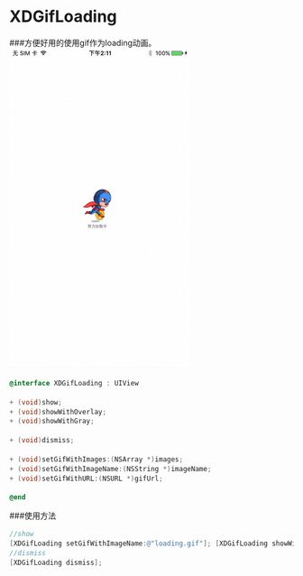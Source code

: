 # XDGifLoading

###方便好用的使用gif作为loading动画。
![](demo.gif)

```Objective-C
@interface XDGifLoading : UIView

+ (void)show;
+ (void)showWithOverlay;
+ (void)showWithGray;

+ (void)dismiss;

+ (void)setGifWithImages:(NSArray *)images;
+ (void)setGifWithImageName:(NSString *)imageName;
+ (void)setGifWithURL:(NSURL *)gifUrl;

@end
```
###使用方法
```Objective-C
//show
[XDGifLoading setGifWithImageName:@"loading.gif"]; [XDGifLoading showWithOverlay];
//dismiss
[XDGifLoading dismiss];
```
